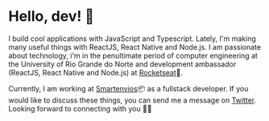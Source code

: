# Hello, dev! :speech_balloon:

I build cool applications with JavaScript and Typescript. Lately, I'm making many useful things with ReactJS, React Native and Node.js. I am passionate about technology, i'm in the penultimate period of computer engineering at the University of Rio Grande do Norte and development ambassador (ReactJS, React Native and Node.js) at [Rocketseat](rocketseat.com.br):rocket:.

Currently, I am working at [Smartenvios](https://smartenvios.com/):package: as a fullstack developer. If you would like to discuss these things, you can send me a message on [Twitter](https://twitter.com/LaraBeatrizMS2). Looking forward to connecting with you 👋🏻
